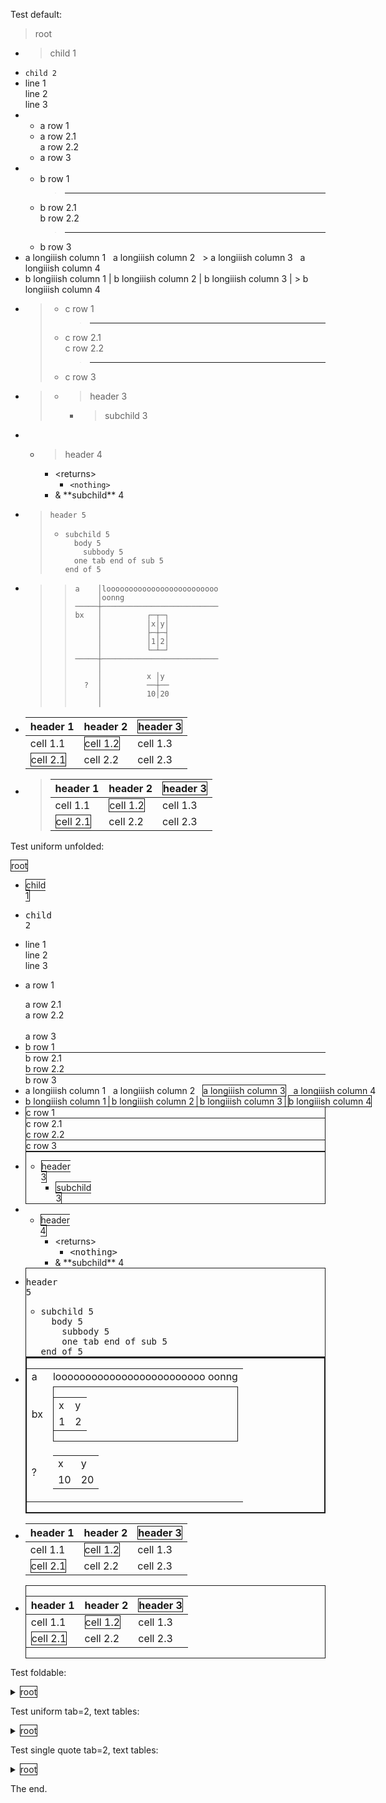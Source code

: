 Test default:
> root
- > child 1
- `child 2`
- line 1<br>
  line 2<br>
  line 3
- - a row 1
  - a row 2.1<br>
    a row 2.2
  - a row 3
- - b row 1
    > ---
  - b row 2.1<br>
    b row 2.2
    > ---
  - b row 3
- a longiiish column 1 &nbsp; a longiiish column 2 &nbsp; > a longiiish column 3 &nbsp; a longiiish column 4
- b longiiish column 1 | b longiiish column 2 | b longiiish column 3 | > b longiiish column 4
- > - c row 1
  >   > ---
  > - c row 2.1<br>
  >   c row 2.2
  >   > ---
  > - c row 3
- > 
  > - > header 3
  >   - > subchild 3
- 
  - > header 4
    - \<returns\>
      - `<nothing>`
    - & \*\*subchild\*\* 4
- > `header 5`
  > - ```
  >   subchild 5
  >     body 5
  >       subbody 5
  >   	one tab end of sub 5
  >   end of 5
  >   ```
  >   
- > > ```
  > > a    │looooooooooooooooooooooooo
  > >      │oonng
  > > ─────┼──────────────────────────
  > > bx   │          ┌─┬─┐
  > >      │          │x│y│
  > >      │          ├─┼─┤
  > >      │          │1│2│
  > >      │          └─┴─┘
  > > ─────┼──────────────────────────
  > >      │
  > >      │          x │y
  > >   ?  │          ──┼──
  > >      │          10│20
  > >      │
  > > ```
  > > 
- header 1  |header 2  |<span style="border:thin solid">header 3</span>
  ----------|----------|----------
  cell 1.1  |<span style="border:thin solid">cell 1.2</span>|cell 1.3
  <span style="border:thin solid">cell 2.1</span>|cell 2.2  |cell 2.3
- > header 1  |header 2  |<span style="border:thin solid">header 3</span>
  > ----------|----------|----------
  > cell 1.1  |<span style="border:thin solid">cell 1.2</span>|cell 1.3
  > <span style="border:thin solid">cell 2.1</span>|cell 2.2  |cell 2.3

Test uniform unfolded:

<span style="border:thin solid"><span style="white-space: pre">root</span></span>
- <span style="border:thin solid"><span style="white-space: pre">child 1</span></span>
- <span style="font-family: monospace;white-space: pre">child 2</span>
- <div style="white-space: pre">line 1
  line 2
  line 3</div>
- <span style="white-space: pre">a row 1</span><br>
  <div style="white-space: pre">a row 2.1
  a row 2.2</div><br>
  <span style="white-space: pre">a row 3</span>
- <div style="border-bottom:thin solid">
  <span style="white-space: pre">b row 1</span></div>
  <div style="border-bottom:thin solid">
  <div style="white-space: pre">b row 2.1
  b row 2.2</div></div>
  <span style="white-space: pre">b row 3</span>
- <div style="white-space: pre">a longiiish column 1 &nbsp; a longiiish column 2 &nbsp; <span style="border:thin solid">a longiiish column 3</span> &nbsp; a longiiish column 4
  </div>
- <div style="white-space: pre"><span style="border-right: thin solid">b longiiish column 1 </span> <span style="border-right: thin solid">b longiiish column 2 </span> <span style="border-right: thin solid">b longiiish column 3 </span> <span style="border:thin solid">b longiiish column 4</span>
  </div>
- <div style="border:thin solid">
  
  <div style="border-bottom:thin solid">
  <span style="white-space: pre">c row 1</span></div>
  <div style="border-bottom:thin solid">
  <div style="white-space: pre">c row 2.1
  c row 2.2</div></div>
  <span style="white-space: pre">c row 3</span>
  </div>
- <div style="border:thin solid">
  
  
  - <span style="border:thin solid"><span style="white-space: pre">header 3</span></span>
    - <span style="border:thin solid"><span style="white-space: pre">subchild 3</span></span>
  </div>
- 
  - <span style="border:thin solid"><span style="white-space: pre">header 4</span></span>
    - <span style="white-space: pre">\<returns\></span>
      - <span style="font-family: monospace;white-space: pre">\<nothing\></span>
    - <span style="white-space: pre">& \*\*subchild\*\* 4</span>
- <div style="border:thin solid">
  
  <span style="font-family: monospace;white-space: pre">header 5</span>
  - <div style="font-family: monospace">
    <div style="white-space: pre">subchild 5
    &nbsp; body 5
     &nbsp;&nbsp; subbody 5
     &nbsp; &nbsp;one tab end of sub 5
    end of 5
    </div></div>
  </div>
- <div style="border:thin solid">
  
  <div style="border:thin solid">
  
  <div>
   <table class="framed">
    <tr class=""><td class=""><span class="">a</span></td>
     <td class=""><span class="">looooooooooooooooooooooooo
                                 oonng</span></td>
    </tr>
    <tr class=""><td class=""><span class="">bx</span></td>
     <td class="">
      <div class="center">
       <div style="border:thin solid">
        <table class="framed">
         <tr class=""><td class=""><span class="">x</span></td>
          <td class=""><span class="">y</span></td>
         </tr>
         <tr class=""><td class=""><span class="">1</span></td>
          <td class=""><span class="">2</span></td>
         </tr>
        </table>
       </div>
      </div>
     </td>
    </tr>
    <tr class=""><td class=""><span class="">?</span></td>
     <td class="">
      <div class="center">
       <table class="framed">
        <tr class=""><td class=""><span class="">x</span></td>
         <td class=""><span class="">y</span></td>
        </tr>
        <tr class=""><td class=""><span class="">10</span></td>
         <td class=""><span class="">20</span></td>
        </tr>
       </table>
      </div>
     </td>
    </tr>
   </table>
  </div>
  </div>
  </div>
- header 1                                       |header 2                                       |<span style="border:thin solid">header 3</span>
  -----------------------------------------------|-----------------------------------------------|-----------------------------------------------
  cell 1.1                                       |<span style="border:thin solid">cell 1.2</span>|cell 1.3
  <span style="border:thin solid">cell 2.1</span>|cell 2.2                                       |cell 2.3
- <div style="border:thin solid">
  
  header 1                                       |header 2                                       |<span style="border:thin solid">header 3</span>
  -----------------------------------------------|-----------------------------------------------|-----------------------------------------------
  cell 1.1                                       |<span style="border:thin solid">cell 1.2</span>|cell 1.3
  <span style="border:thin solid">cell 2.1</span>|cell 2.2                                       |cell 2.3
  </div>

Test foldable:
<details><summary><span style="border:thin solid">root</span></summary>

- > child 1
- `child 2`
- line 1<br>
  line 2<br>
  line 3
- - a row 1
  - a row 2.1<br>
    a row 2.2
  - a row 3
- - b row 1
    > ---
  - b row 2.1<br>
    b row 2.2
    > ---
  - b row 3
- a longiiish column 1 &nbsp; a longiiish column 2 &nbsp; > a longiiish column 3 &nbsp; a longiiish column 4
- b longiiish column 1 | b longiiish column 2 | b longiiish column 3 | > b longiiish column 4
- > - c row 1
  >   > ---
  > - c row 2.1<br>
  >   c row 2.2
  >   > ---
  > - c row 3
- > <details><summary></summary>
  > 
  > - <details><summary><span style="border:thin solid">header 3</span></summary>
  >   
  >   - > subchild 3
  >   </details>
  > </details>
- <details><summary></summary>
  
  - <details><summary><span style="border:thin solid">header 4</span></summary>
    
    - <details><summary>&lt;returns&gt;</summary>
      
      - `<nothing>`
      </details>
    - & \*\*subchild\*\* 4
    </details>
  </details>
- > <details><summary><span style="font-family: monospace">header 5</span></summary>
  > 
  > - ```
  >   subchild 5
  >     body 5
  >       subbody 5
  >   	one tab end of sub 5
  >   end of 5
  >   ```
  >   
  > </details>
- > > ```
  > > a    │looooooooooooooooooooooooo
  > >      │oonng
  > > ─────┼──────────────────────────
  > > bx   │          ┌─┬─┐
  > >      │          │x│y│
  > >      │          ├─┼─┤
  > >      │          │1│2│
  > >      │          └─┴─┘
  > > ─────┼──────────────────────────
  > >      │
  > >      │          x │y
  > >   ?  │          ──┼──
  > >      │          10│20
  > >      │
  > > ```
  > > 
- header 1  |header 2  |<span style="border:thin solid">header 3</span>
  ----------|----------|----------
  cell 1.1  |<span style="border:thin solid">cell 1.2</span>|cell 1.3
  <span style="border:thin solid">cell 2.1</span>|cell 2.2  |cell 2.3
- > header 1  |header 2  |<span style="border:thin solid">header 3</span>
  > ----------|----------|----------
  > cell 1.1  |<span style="border:thin solid">cell 1.2</span>|cell 1.3
  > <span style="border:thin solid">cell 2.1</span>|cell 2.2  |cell 2.3
</details>

Test uniform tab=2, text tables:
<details><summary><span style="border:thin solid"><span style="white-space: pre">root</span></span></summary>

- <span style="border:thin solid"><span style="white-space: pre">child 1</span></span>
- <span style="font-family: monospace;white-space: pre">child 2</span>
- <div style="white-space: pre">line 1
  line 2
  line 3</div>
- <span style="white-space: pre">a row 1</span><br>
  <div style="white-space: pre">a row 2.1
  a row 2.2</div><br>
  <span style="white-space: pre">a row 3</span>
- <div style="border-bottom:thin solid">
  <span style="white-space: pre">b row 1</span></div>
  <div style="border-bottom:thin solid">
  <div style="white-space: pre">b row 2.1
  b row 2.2</div></div>
  <span style="white-space: pre">b row 3</span>
- <div style="white-space: pre">a longiiish column 1 &nbsp; a longiiish column 2 &nbsp; <span style="border:thin solid">a longiiish column 3</span> &nbsp; a longiiish column 4
  </div>
- <div style="white-space: pre"><span style="border-right: thin solid">b longiiish column 1 </span> <span style="border-right: thin solid">b longiiish column 2 </span> <span style="border-right: thin solid">b longiiish column 3 </span> <span style="border:thin solid">b longiiish column 4</span>
  </div>
- <div style="border:thin solid">
  
  <div style="border-bottom:thin solid">
  <span style="white-space: pre">c row 1</span></div>
  <div style="border-bottom:thin solid">
  <div style="white-space: pre">c row 2.1
  c row 2.2</div></div>
  <span style="white-space: pre">c row 3</span>
  </div>
- <div style="border:thin solid">
  
  <details><summary></summary>
  
  - <details><summary><span style="border:thin solid"><span style="white-space: pre">header 3</span></span></summary>
    
    - <span style="border:thin solid"><span style="white-space: pre">subchild 3</span></span>
    </details>
  </details>
  </div>
- <details><summary></summary>
  
  - <details><summary><span style="border:thin solid"><span style="white-space: pre">header 4</span></span></summary>
    
    - <details><summary><span style="white-space: pre">&lt;returns&gt;</span></summary>
      
      - <span style="font-family: monospace;white-space: pre">\<nothing\></span>
      </details>
    - <span style="white-space: pre">& \*\*subchild\*\* 4</span>
    </details>
  </details>
- <div style="border:thin solid">
  
  <details><summary><span style="font-family: monospace;white-space: pre">header 5</span></summary>
  
  - <div style="font-family: monospace">
    <div style="white-space: pre">subchild 5
    &nbsp; body 5
     &nbsp;&nbsp; subbody 5
     &nbsp;one tab end of sub 5
    end of 5
    </div></div>
  </details>
  </div>
- <div style="border:thin solid">
  
  <div style="border:thin solid">
  
  <div style="font-family: monospace">
  <div style="white-space: pre">a &nbsp;&nbsp; │looooooooooooooooooooooooo
   &nbsp; &nbsp; │oonng
  ─────┼──────────────────────────
  bx &nbsp; │ &nbsp; &nbsp; &nbsp; &nbsp;&nbsp; ┌─┬─┐
   &nbsp; &nbsp; │ &nbsp; &nbsp; &nbsp; &nbsp;&nbsp; │x│y│
   &nbsp; &nbsp; │ &nbsp; &nbsp; &nbsp; &nbsp;&nbsp; ├─┼─┤
   &nbsp; &nbsp; │ &nbsp; &nbsp; &nbsp; &nbsp;&nbsp; │1│2│
   &nbsp; &nbsp; │ &nbsp; &nbsp; &nbsp; &nbsp;&nbsp; └─┴─┘
  ─────┼──────────────────────────
   &nbsp; &nbsp; │
   &nbsp; &nbsp; │ &nbsp; &nbsp; &nbsp; &nbsp;&nbsp; x │y
  &nbsp; ?&nbsp; │ &nbsp; &nbsp; &nbsp; &nbsp;&nbsp; ──┼──
   &nbsp; &nbsp; │ &nbsp; &nbsp; &nbsp; &nbsp;&nbsp; 10│20
   &nbsp; &nbsp; │
  </div></div>
  </div>
  </div>
- header 1                                       |header 2                                       |<span style="border:thin solid">header 3</span>
  -----------------------------------------------|-----------------------------------------------|-----------------------------------------------
  cell 1.1                                       |<span style="border:thin solid">cell 1.2</span>|cell 1.3
  <span style="border:thin solid">cell 2.1</span>|cell 2.2                                       |cell 2.3
- <div style="border:thin solid">
  
  header 1                                       |header 2                                       |<span style="border:thin solid">header 3</span>
  -----------------------------------------------|-----------------------------------------------|-----------------------------------------------
  cell 1.1                                       |<span style="border:thin solid">cell 1.2</span>|cell 1.3
  <span style="border:thin solid">cell 2.1</span>|cell 2.2                                       |cell 2.3
  </div>
</details>

Test single quote tab=2, text tables:
<details><summary><span style="border:thin solid"><span style="white-space: pre">root</span></span></summary>

- <span style="border:thin solid"><span style="white-space: pre">child 1</span></span>
- <span style="font-family: monospace;white-space: pre">child 2</span>
- <div style="white-space: pre">line 1
  line 2
  line 3</div>
- <span style="white-space: pre">a row 1</span><br>
  <div style="white-space: pre">a row 2.1
  a row 2.2</div><br>
  <span style="white-space: pre">a row 3</span>
- <div style="border-bottom:thin solid">
  <span style="white-space: pre">b row 1</span></div>
  <div style="border-bottom:thin solid">
  <div style="white-space: pre">b row 2.1
  b row 2.2</div></div>
  <span style="white-space: pre">b row 3</span>
- <div style="white-space: pre">a longiiish column 1 &nbsp; a longiiish column 2 &nbsp; <span style="border:thin solid">a longiiish column 3</span> &nbsp; a longiiish column 4
  </div>
- <div style="white-space: pre"><span style="border-right: thin solid">b longiiish column 1 </span> <span style="border-right: thin solid">b longiiish column 2 </span> <span style="border-right: thin solid">b longiiish column 3 </span> <span style="border:thin solid">b longiiish column 4</span>
  </div>
- <div style="border:thin solid">
  
  <div style="border-bottom:thin solid">
  <span style="white-space: pre">c row 1</span></div>
  <div style="border-bottom:thin solid">
  <div style="white-space: pre">c row 2.1
  c row 2.2</div></div>
  <span style="white-space: pre">c row 3</span>
  </div>
- <div style="border:thin solid">
  
  <details><summary></summary>
  
  - <details><summary><span style="border:thin solid"><span style="white-space: pre">header 3</span></span></summary>
    
    - <span style="border:thin solid"><span style="white-space: pre">subchild 3</span></span>
    </details>
  </details>
  </div>
- <details><summary></summary>
  
  - <details><summary><span style="border:thin solid"><span style="white-space: pre">header 4</span></span></summary>
    
    - <details><summary><span style="white-space: pre">&lt;returns&gt;</span></summary>
      
      - <span style="font-family: monospace;white-space: pre">\<nothing\></span>
      </details>
    - <span style="white-space: pre">& \*\*subchild\*\* 4</span>
    </details>
  </details>
- <div style="border:thin solid">
  
  <details><summary><span style="font-family: monospace;white-space: pre">header 5</span></summary>
  
  - `subchild 5`<br>
    `· body 5`<br>
    `· · subbody 5`<br>
    `· one tab end of sub 5`<br>
    `end of 5`
  </details>
  </div>
- <div style="border:thin solid">
  
  <div style="border:thin solid">
  
  `a ·· │looooooooooooooooooooooooo`<br>
  `· ·· │oonng`<br>
  `─────┼──────────────────────────`<br>
  `bx · │ · · · ·· ┌─┬─┐`<br>
  `· ·· │ · · · ·· │x│y│`<br>
  `· ·· │ · · · ·· ├─┼─┤`<br>
  `· ·· │ · · · ·· │1│2│`<br>
  `· ·· │ · · · ·· └─┴─┘`<br>
  `─────┼──────────────────────────`<br>
  `· ·· │`<br>
  `· ·· │ · · · ·· x │y`<br>
  `· ?· │ · · · ·· ──┼──`<br>
  `· ·· │ · · · ·· 10│20`<br>
  `· ·· │`
  </div>
  </div>
- header 1                                       |header 2                                       |<span style="border:thin solid">header 3</span>
  -----------------------------------------------|-----------------------------------------------|-----------------------------------------------
  cell 1.1                                       |<span style="border:thin solid">cell 1.2</span>|cell 1.3
  <span style="border:thin solid">cell 2.1</span>|cell 2.2                                       |cell 2.3
- <div style="border:thin solid">
  
  header 1                                       |header 2                                       |<span style="border:thin solid">header 3</span>
  -----------------------------------------------|-----------------------------------------------|-----------------------------------------------
  cell 1.1                                       |<span style="border:thin solid">cell 1.2</span>|cell 1.3
  <span style="border:thin solid">cell 2.1</span>|cell 2.2                                       |cell 2.3
  </div>
</details>

The end.
